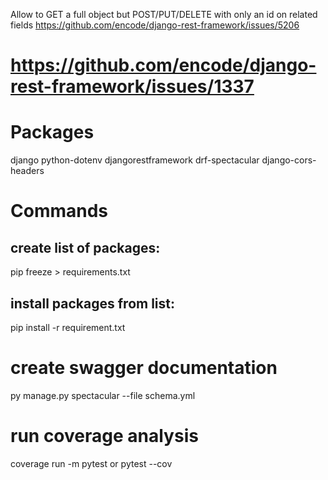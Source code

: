 

Allow to GET a full object but POST/PUT/DELETE with only an id on related fields
https://github.com/encode/django-rest-framework/issues/5206


# https://github.com/encode/django-rest-framework/issues/1337

# Packages

django
python-dotenv
djangorestframework
drf-spectacular
django-cors-headers

# Commands

## create list of packages:
pip freeze > requirements.txt

## install packages from list:
pip install -r requirement.txt

# create swagger documentation
py manage.py spectacular --file schema.yml

# run coverage analysis
coverage run -m pytest
or
pytest --cov